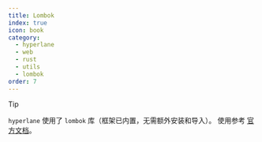 ```yaml
---
title: Lombok
index: true
icon: book
category:
  - hyperlane
  - web
  - rust
  - utils
  - lombok
order: 7
---
```


<Share colorful />

> [!tip]
>
> `hyperlane` 使用了 `lombok` 库（框架已内置，无需额外安装和导入）。
> 使用参考 [官方文档](../../lombok-macros/README.md)。

<Bottom />
